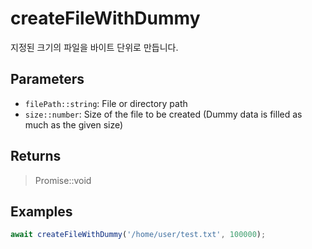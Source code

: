 # createFileWithDummy <Lang js />

<NodeRequired ko />

지정된 크기의 파일을 바이트 단위로 만듭니다.

## Parameters

- `filePath::string`: File or directory path
- `size::number`: Size of the file to be created (Dummy data is filled as much as the given size)

## Returns

> Promise::void

## Examples

```javascript
await createFileWithDummy('/home/user/test.txt', 100000);
```
